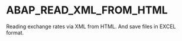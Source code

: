 # ABAP_READ_XML_FROM_HTML
Reading exchange rates via XML from HTML. And save files in EXCEL format.
